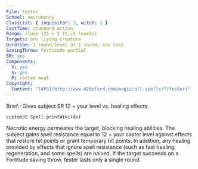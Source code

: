 ```yaml
---
File: Fester
School: necromancy
ClassList: { inquisitor: 3, witch: 2 }
CastTime: standard action
Range: close (25 + 5 ft./2 levels)
Targets: one living creature
Duration: 1 round/level or 1 round; see text
SavingThrow: Fortitude partial
SR: yes
Components:
  V: yes
  S: yes
  M: rotted meat
Copyright:
  Content: "[APG](http://www.d20pfsrd.com/magic/all-spells/f/fester)"
---
```

Brief:: Gives subject SR 12 + your level vs. healing effects.

```dataviewjs
customJS.Spell.printWiki(dv)
```

Necrotic energy permeates the target, blocking healing abilities.  The subject gains spell resistance equal to 12 + your caster level against effects that restore hit points or grant temporary hit points. In addition, any healing provided by effects that ignore spell resistance (such as fast healing, regeneration, and some spells) are halved. If the target succeeds on a Fortitude saving throw, fester lasts only a single round.
